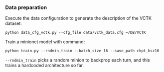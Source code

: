 ### Data preparation

Execute the data configuration to generate the description of the VCTK dataset:

```
python data_cfg_vctk.py --cfg_file data/vctk_data.cfg ~/DB/VCTK
```

Train a minionet model with command:

```
python train.py --rndmin_train --batch_size 16 --save_path ckpt_bsz16
```

`--rndmin_train` picks a random minion to backprop each turn, and this
trains a hardcoded architecture so far.
